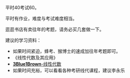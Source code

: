 平时40考试60。

平时有作业，难度与考试难度相当。

逛逛书店有卖往年的考题，请务必买几套做一下。

建议的学习资料：

- 如果时间紧迫，蜂考、猴博士的速成加往年考题即可。
- 《线性代数及其应用》
- [**3Blue1Brown**-线性代数](https://space.bilibili.com/88461692/channel/seriesdetail?sid=1528927)
- 如果时间充裕，可以看看各种考研线代课程，建议李永乐

